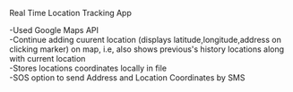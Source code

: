 Real Time Location Tracking App

-Used Google Maps API  
-Continue adding cuurent location (displays latitude,longitude,address on clicking marker) on map, i.e, also shows previous's history locations along with current location  
-Stores locations coordinates locally in file  
-SOS option to send Address and Location Coordinates by SMS  
